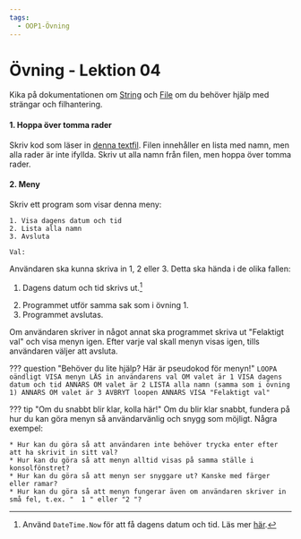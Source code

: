 ```yaml
---
tags:
  - OOP1-Övning
---
```


# Övning - Lektion 04

Kika på dokumentationen om [String](../../../../material/cs/standardbibliotek/string.md) och 
[File](../../../../material/cs/standardbibliotek/file.md) om du behöver hjälp med strängar och filhantering.

#### 1. Hoppa över tomma rader
Skriv kod som läser in [denna textfil](./input04.txt). Filen innehåller en lista med namn, men alla rader är inte ifyllda. Skriv ut alla namn från filen, men hoppa över tomma rader.

#### 2. Meny
Skriv ett program som visar denna meny:
```
1. Visa dagens datum och tid
2. Lista alla namn
3. Avsluta

Val: 
```
Användaren ska kunna skriva in 1, 2 eller 3. Detta ska hända i de olika fallen: 

1. Dagens datum och tid skrivs ut.[^1]
[^1]: Använd `DateTime.Now` för att få dagens datum och tid. Läs mer [här](../../../../material/cs/standardbibliotek/datetime.md).
2. Programmet utför samma sak som i övning 1.
3. Programmet avslutas.

Om användaren skriver in något annat ska programmet skriva ut "Felaktigt val" och visa menyn igen. Efter varje val skall menyn visas igen, tills användaren väljer att avsluta.  

??? question "Behöver du lite hjälp? Här är pseudokod för menyn!"
    ```
    LOOPA oändligt
        VISA menyn
        LÄS in användarens val
        OM valet är 1
            VISA dagens datum och tid
        ANNARS OM valet är 2
            LISTA alla namn (samma som i övning 1)
        ANNARS OM valet är 3
            AVBRYT loopen
        ANNARS
            VISA "Felaktigt val"
    ```

??? tip "Om du snabbt blir klar, kolla här!"
    Om du blir klar snabbt, fundera på hur du kan göra menyn så användarvänlig och snygg som möjligt. Några exempel:

    * Hur kan du göra så att användaren inte behöver trycka enter efter att ha skrivit in sitt val?
    * Hur kan du göra så att menyn alltid visas på samma ställe i konsolfönstret?
    * Hur kan du göra så att menyn ser snyggare ut? Kanske med färger eller ramar?
    * Hur kan du göra så att menyn fungerar även om användaren skriver in små fel, t.ex. "  1 " eller "2 "?
